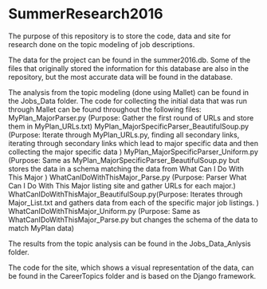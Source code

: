 # SummerResearch2016
The purpose of this repository is to store the code, data and site for research done on the topic modeling of job descriptions. 

The data for the project can be found in the summer2016.db. Some of the files that originally stored the information for this
database are also in the repository, but the most accurate data will be found in the database.

The analysis from the topic modeling (done using Mallet) can be found in the Jobs_Data folder. The code for collecting the initial
data that was run through Mallet can be found throughout the following files: 
MyPlan_MajorParser.py (Purpose: Gather the first round of URLs and store them in MyPlan_URLs.txt)
MyPlan_MajorSpecificParser_BeautifulSoup.py (Purpose: Iterate through MyPlan_URLs.py, finding all secondary links, iterating through secondary links which lead to major specific data and then collecting the major specific data )
MyPlan_MajorSpecificParser_Uniform.py (Purpose: Same as MyPlan_MajorSpecificParser_BeautifulSoup.py but stores the data in a schema matching the data from What Can I Do With This Major )
WhatCanIDoWithThisMajor_Parse.py (Purpose: Parser What Can I Do With This Major listing site and gather URLs for each major.)
WhatCanIDoWithThisMajor_BeautifulSoup.py(Purpose: Iterates through Major_List.txt and gathers data from each of the specific major job listings. )
WhatCanIDoWithThisMajor_Uniform.py (Purpose: Same as WhatCanIDoWithThisMajor_Parse.py but changes the schema of the data to match MyPlan data)

The results from the topic analysis can be found in the Jobs_Data_Anlysis folder.

The code for the site, which shows a visual representation of the data, can be found in the CareerTopics folder and is based on the
Django framework. 


